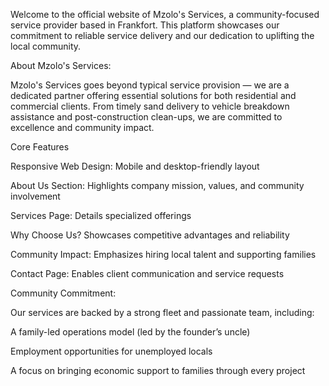 Welcome to the official website of Mzolo's Services, a community-focused service provider based in Frankfort. This platform showcases our commitment to reliable service delivery and our dedication to uplifting the local community.

About Mzolo's Services:

Mzolo's Services goes beyond typical service provision — we are a dedicated partner offering essential solutions for both residential and commercial clients. From timely sand delivery to vehicle breakdown assistance and post-construction clean-ups, we are committed to excellence and community impact.

Core Features

Responsive Web Design: Mobile and desktop-friendly layout

About Us Section: Highlights company mission, values, and community involvement

Services Page: Details specialized offerings

Why Choose Us? Showcases competitive advantages and reliability

Community Impact: Emphasizes hiring local talent and supporting families

Contact Page: Enables client communication and service requests

Community Commitment:

Our services are backed by a strong fleet and passionate team, including:

A family-led operations model (led by the founder’s uncle)

Employment opportunities for unemployed locals

A focus on bringing economic support to families through every project
